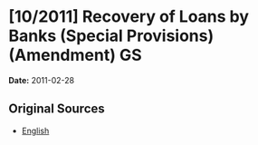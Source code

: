 # [10/2011] Recovery of Loans by Banks (Special Provisions)(Amendment) GS

**Date:** 2011-02-28

## Original Sources

- [English](https://documents.gov.lk/view/bills/2011/2/10-2011_E.pdf)
